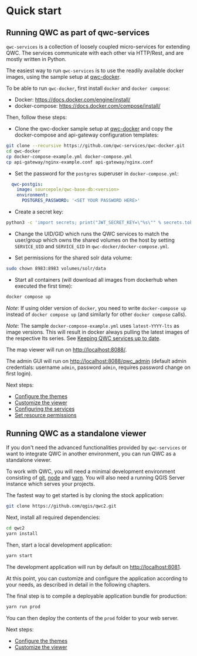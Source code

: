 # Quick start

## Running QWC as part of qwc-services

`qwc-services` is a collection of loosely coupled micro-services for extending QWC. The services communicate with each other via HTTP/Rest, and are mostly written in Python.

The easiest way to run `qwc-services` is to use the readily available docker images, using the sample setup at [qwc-docker](https://github.com/qwc-services/qwc-docker).

To be able to run `qwc-docker`, first install `docker` and `docker compose`:

- Docker: <https://docs.docker.com/engine/install/>
- docker-compose: <https://docs.docker.com/compose/install/>

Then, follow these steps:

- Clone the qwc-docker sample setup at [qwc-docker](https://github.com/qwc-services/qwc-docker) and copy the docker-compose and api-gateway configuration templates:
```bash
git clone --recursive https://github.com/qwc-services/qwc-docker.git
cd qwc-docker
cp docker-compose-example.yml docker-compose.yml
cp api-gateway/nginx-example.conf api-gateway/nginx.conf
```
- Set the password for the `postgres` superuser in `docker-compose.yml`:
```yml
  qwc-postgis:
    image: sourcepole/qwc-base-db:<version>
    environment:
      POSTGRES_PASSWORD: '<SET YOUR PASSWORD HERE>'
```
- Create a secret key:
```bash
python3 -c 'import secrets; print("JWT_SECRET_KEY=\"%s\"" % secrets.token_hex(48))' >.env
```
- Change the UID/GID which runs the QWC services to match the user/group which owns the shared volumes on the host by setting `SERVICE_UID` and `SERVICE_GID` in `qwc-docker/docker-compose.yml`.

- Set permissions for the shared solr data volume:
```bash
sudo chown 8983:8983 volumes/solr/data
```
- Start all containers (will download all images from dockerhub when executed the first time):
```bash
docker compose up
```

*Note*: If using older version of `docker`, you need to write `docker-compose up` instead of `docker compose up` (and similarly for other `docker compose` calls).

*Note*: The sample `docker-compose-example.yml` uses `latest-YYYY-lts` as image versions. This will result in docker always pulling the latest images of the respective lts series. See [Keeping QWC services up to date](configuration/../configuration/ServiceConfiguration.md#upgrading).

The map viewer will run on <http://localhost:8088/>.

The admin GUI will run on <http://localhost:8088/qwc_admin> (default admin credentials: username `admin`, password `admin`, requires password change on first login).

Next steps:

- [Configure the themes](configuration/ThemesConfiguration.md)
- [Customize the viewer](configuration/ViewerConfiguration.md)
- [Configuring the services](configuration/../configuration/ServiceConfiguration.md)
- [Set resource permissions](configuration/ResourcesPermissions.md)

## Running QWC as a standalone viewer

If you don't need the advanced functionalities provided by `qwc-services` or want to integrate QWC in another environment, you can run QWC as a standalone viewer.

To work with QWC, you will need a minimal development environment consisting of [git](https://git-scm.com/), [node](https://nodejs.org/) and [yarn](https://yarnpkg.com). You will also need a running QGIS Server instance which serves your projects.

The fastest way to get started is by cloning the stock application:
```bash
git clone https://github.com/qgis/qwc2.git
```
Next, install all required dependencies:
```bash
cd qwc2
yarn install
```
Then, start a local development application:
```bash
yarn start
```
The development application will run by default on <http://localhost:8081>.

At this point, you can customize and configure the application according to your needs, as described in detail in the following chapters.

The final step is to compile a deployable application bundle for production:
```bash
yarn run prod
```
You can then deploy the contents of the `prod` folder to your web server.

Next steps:

- [Configure the themes](configuration/ThemesConfiguration.md)
- [Customize the viewer](configuration/ViewerConfiguration.md)

